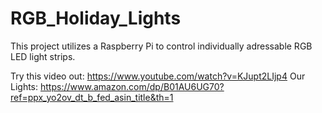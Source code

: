 # RGB_Holiday_Lights

This project utilizes a Raspberry Pi to control individually adressable RGB LED light strips.

Try this video out: https://www.youtube.com/watch?v=KJupt2LIjp4
Our Lights: https://www.amazon.com/dp/B01AU6UG70?ref=ppx_yo2ov_dt_b_fed_asin_title&th=1
